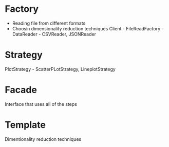 # Factory
* Reading file from different formats
* Choosin dimensionality reduction techniques
Client - FileReadFactory - DataReader - CSVReader, JSONReader

# Strategy
PlotStrategy - ScatterPLotStrategy, LineplotStrategy

# Facade 
Interface that uses all of the steps

# Template
Dimentionality reduction techniques